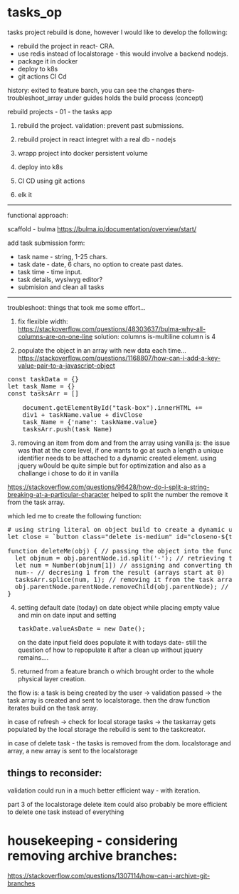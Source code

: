 # tasks_op

tasks project rebuild is done, however I would like to develop the following:

- rebuild the project in react- CRA.
- use redis instead of localstorage - this would involve a backend nodejs.
- package it in docker
- deploy to k8s
- git actions CI Cd

history:
exited to feature barch, you can see the changes there-
troubleshoot_array under guides holds the build process (concept)


rebuild projects - 01 - the tasks app

1. rebuild the project.
   validation:
   prevent past submissions.

2. rebuild project in react
   integret with a real db - nodejs

3. wrapp project into docker
   persistent volume

4. deploy into k8s
5. CI CD using git actions
6. elk it

---

functional approach:

scaffold - bulma
https://bulma.io/documentation/overview/start/

add task submission form:

- task name - string, 1-25 chars.
- task date - date, 6 chars, no option to create past dates.
- task time - time input.
- task details, wysiwyg editor?
- submision and clean all tasks

---

troubleshoot:
things that took me some effort...

1. fix flexible width:
   https://stackoverflow.com/questions/48303637/bulma-why-all-columns-are-on-one-line
   solution:
   columns is-multiline
   column is 4

2. populate the object in an array with new data each time...
https://stackoverflow.com/questions/1168807/how-can-i-add-a-key-value-pair-to-a-javascript-object
<pre>
const taskData = {}
let task_Name = {}
const tasksArr = []

    document.getElementById("task-box").innerHTML += 
    div1 + taskName.value + divClose
    task_Name = {'name': taskName.value}
    tasksArr.push(task_Name)
</pre>

3. removing an item from dom and from the array using vanilla js:
   the issue was that at the core level, if one wants to go at such a length a unique identifier needs to be attached to a dynamic created element.
   using jquery w0ould be quite simple but for optimization and also as a challange i chose to do it in vanilla

https://stackoverflow.com/questions/96428/how-do-i-split-a-string-breaking-at-a-particular-character
helped to split the number the remove it from the task array.

which led me to create the following function:

<pre>
# using string literal on object build to create a dynamic unique id:
let close = `button class="delete is-medium" id="closeno-${taskID}" onclick="deleteMe(this)">/button>`;

function deleteMe(obj) { // passing the object into the function
  let objnum = obj.parentNode.id.split('-'); // retrieving the number from the id
  let num = Number(objnum[1]) // assigning and converting the result into a number from string
  num-- // decresing 1 from the result (arrays start at 0)
  tasksArr.splice(num, 1); // removing it from the task array
  obj.parentNode.parentNode.removeChild(obj.parentNode); // deleting it from the dom
}
</pre>

4. setting default date (today) on date object
   while placing empty value and min on date input and setting
   <pre>
   taskDate.valueAsDate = new Date();
   </pre>

   on the date input field does populate it with todays date-
   still the question of how to repopulate it after a clean up without jquery remains....

5. returned from a feature branch o which brought order to the whole physical layer creation.

the flow is:
a task is being created by the user -> validation passed ->
the task array is created and sent to localstorage.
then the draw function iterates build on the task array.

in case of refresh -> check for local storage tasks ->
the taskarray gets populated by the local storage
the rebuild is sent to the taskcreator.

in case of delete task - the tasks is removed from the dom. localstorage and array, a new array is sent to the localstorage

## things to reconsider:

validation could run in a much better efficient way - with iteration.

part 3 of the localstorage delete item could also probably be more efficient to delete one task instead of everything


# housekeeping - considering removing archive branches:
https://stackoverflow.com/questions/1307114/how-can-i-archive-git-branches